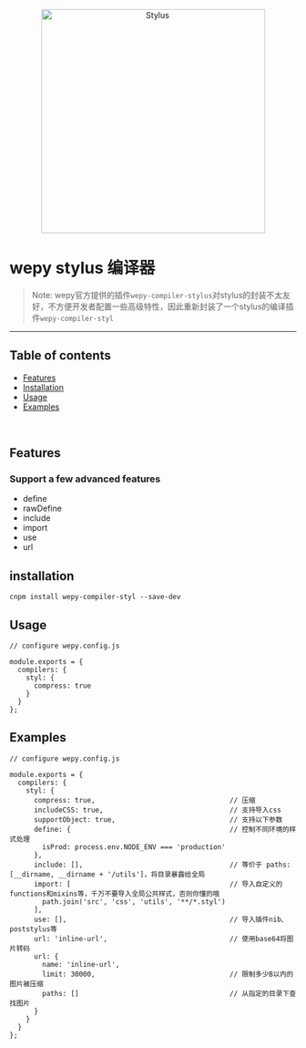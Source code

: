 <p align="center">
  <a href="http://stylus-lang.com/">
    <img alt="Stylus" src="http://stylus-lang.com/img/stylus-logo.svg" width="393"/>
  </a>
</p>

# wepy stylus 编译器
> Note: wepy官方提供的插件`wepy-compiler-stylus`对stylus的封装不太友好，不方便开发者配置一些高级特性，因此重新封装了一个stylus的编译插件`wepy-compiler-styl`

---

## Table of contents

  - [Features](#features)
  - [Installation](#installation)
  - [Usage](#usage)
  - [Examples](#examples)

<br/>

## Features

### Support a few advanced features
  * define
  * rawDefine
  * include
  * import
  * use
  * url

## installation

```
cnpm install wepy-compiler-styl --save-dev
```


## Usage

```
// configure wepy.config.js

module.exports = {
  compilers: {
    styl: {
      compress: true
    }
  }
};
```

## Examples

```
// configure wepy.config.js

module.exports = {
  compilers: {
    styl: {
      compress: true,                                 // 压缩
      includeCSS: true,                               // 支持导入css
      supportObject: true,                            // 支持以下参数
      define: {                                       // 控制不同环境的样式处理
        isProd: process.env.NODE_ENV === 'production'
      },
      include: [],                                    // 等价于 paths: [__dirname, __dirname + '/utils']，将目录暴露给全局
      import: [                                       // 导入自定义的functions和mixins等，千万不要导入全局公共样式，否则你懂的哦
        path.join('src', 'css', 'utils', '**/*.styl')
      ],
      use: [],                                        // 导入插件nib、poststylus等
      url: 'inline-url',                              // 使用base64将图片转码
      url: {
        name: 'inline-url',
        limit: 30000,                                 // 限制多少B以内的图片被压缩
        paths: []                                     // 从指定的目录下查找图片
      }
    }
  }
};
```
